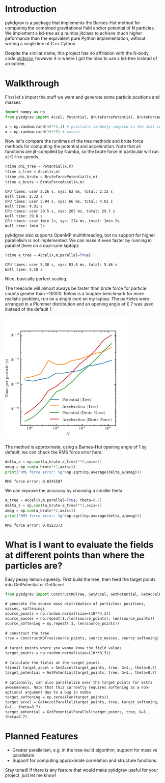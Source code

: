 
# Introduction

pykdgrav is a package that implements the Barnes-Hut method for computing the combined gravitational field and/or potential of N particles. We implement a kd-tree as a numba jitclass to achieve much higher peformance than the equivalent pure Python implementation, without writing a single line of C or Cython.

Despite the similar name, this project has no affiliation with the N-body code [pkdgrav](https://bitbucket.org/dpotter/pkdgrav3), however it is where I got the idea to use a kd-tree instead of an octree.

# Walkthrough

First let's import the stuff we want and generate some particle positions and masses


```python
import numpy as np
from pykdgrav import Accel, Potential, BruteForcePotential, BruteForceAccel
```


```python
x = np.random.rand(10**5,3) # positions randomly sampled in the unit cube
m = np.random.rand(10**5) # masses
```

Now let's compare the runtimes of the tree methods and brute force methods for computing the potential and acceleration. Note that all functions are jit-compiled by Numba, so the brute force in particular will run at C-like speeds.


```python
%time phi_tree = Potential(x,m)
%time a_tree = Accel(x,m)
%time phi_brute = BruteForcePotential(x,m)
%time a_brute = BruteForceAccel(x,m)
```

    CPU times: user 2.26 s, sys: 62 ms, total: 2.32 s
    Wall time: 2.32 s
    CPU times: user 3.94 s, sys: 66 ms, total: 4.01 s
    Wall time: 4.01 s
    CPU times: user 29.5 s, sys: 203 ms, total: 29.7 s
    Wall time: 29.6 s
    CPU times: user 1min 2s, sys: 274 ms, total: 1min 2s
    Wall time: 1min 2s


pykdgrav also supports OpenMP multithreading, but no support for higher parallelism is not implemented. We can make it even faster by running in parallel (here on a dual-core laptop):


```python
%time a_tree = Accel(x,m,parallel=True)
```

    CPU times: user 5.38 s, sys: 83.8 ms, total: 5.46 s
    Wall time: 2.18 s


Nice, basically perfect scaling. 

The treecode will almost always be faster than brute force for particle counts greater than ~10000. Below is a tougher benchmark for more realistic problem, run on a single core on my laptop. The particles were arranged in a Plummer distribution and an opening angle of 0.7 was used instead of the default 1:

![Benchmark](./CPU_Time.png)

The method is approximate, using a Barnes-Hut opening angle of 1 by default; we can check the RMS force error here:


```python
delta_a = np.sum((a_brute-a_tree)**2,axis=1)
amag = np.sum(a_brute**2,axis=1)
print("RMS force error: %g"%np.sqrt(np.average(delta_a/amag)))
```

    RMS force error: 0.0345507


We can improve the accuracy by choosing a smaller theta:


```python
a_tree = Accel(x,m,parallel=True, theta=0.7)
delta_a = np.sum((a_brute-a_tree)**2,axis=1)
amag = np.sum(a_brute**2,axis=1)
print("RMS force error: %g"%np.sqrt(np.average(delta_a/amag)))
```

    RMS force error: 0.0123373

# What is I want to evaluate the fields at different points than where the particles are?

Easy peasy lemon squeezy. First build the tree, then feed the target points into GetPotential or GetAccel.

```python
from pykdgrav import ConstructKDTree, GetAccel, GetPotential, GetAccelParallel, GetPotentialParallel
```

```
# generate the source mass distribution of particles: positions, masses, softenings
source_points = np.random.normal(size=(10**4,3))
source_masses = np.repeat(1./len(source_points), len(source_points))
source_softening = np.repeat(.1, len(source_points))

# construct the tree
tree = ConstructKDTree(source_points, source_masses, source_softening)

# target points where you wanna know the field values
target_points = np.random.normal(size=(10**3,3))

# Calculate the fields at the target points
%timeit target_accel = GetAccel(target_points, tree, G=1., theta=0.7)
target_potential = GetPotential(target_points, tree, G=1., theta=0.7)

# optionally, can also parallelize over the target points for extra awesomeness. Note that this currently requires softening as a non-optional argument due to a bug in numba
target_softening = np.zeros(len(target_points))
target_accel = GetAccelParallel(target_points, tree, target_softening, G=1., theta=0.7)
target_potential = GetPotentialParallel(target_points, tree, G=1., theta=0.7)
```

# Planned Features

* Greater parallelism, e.g. in the tree-build algorithm, support for massive parallelism
* Support for computing approximate correlation and structure functions.

Stay tuned! If there is any feature that would make pykdgrav useful for your project, just let me know!
